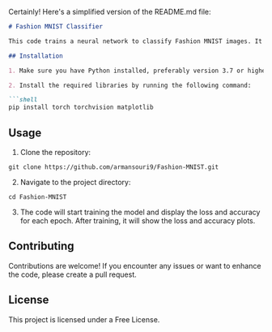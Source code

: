 Certainly! Here's a simplified version of the README.md file:

```markdown
# Fashion MNIST Classifier

This code trains a neural network to classify Fashion MNIST images. It utilizes the Fashion MNIST dataset for training and testing, and provides loss and accuracy plots after the training process.

## Installation

1. Make sure you have Python installed, preferably version 3.7 or higher.

2. Install the required libraries by running the following command:

```shell
pip install torch torchvision matplotlib
```

## Usage

1. Clone the repository:

```shell
git clone https://github.com/armansouri9/Fashion-MNIST.git
```

2. Navigate to the project directory:

```shell
cd Fashion-MNIST
```

3. The code will start training the model and display the loss and accuracy for each epoch. After training, it will show the loss and accuracy plots.

## Contributing

Contributions are welcome! If you encounter any issues or want to enhance the code, please create a pull request.

## License

This project is licensed under a Free License.
